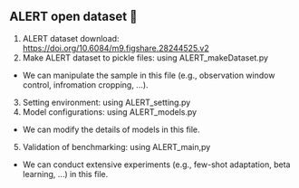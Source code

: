## ALERT open dataset 👋

1. ALERT dataset download: https://doi.org/10.6084/m9.figshare.28244525.v2
2. Make ALERT dataset to pickle files: using ALERT_makeDataset.py
  - We can manipulate the sample in this file (e.g., observation window control, infromation cropping, ...).
3. Setting environment: using ALERT_setting.py
4. Model configurations: using ALERT_models.py
  - We can modify the details of models in this file.
5. Validation of benchmarking: using ALERT_main,py
  - We can conduct extensive experiments (e.g., few-shot adaptation, beta learning, ...) in this file.
